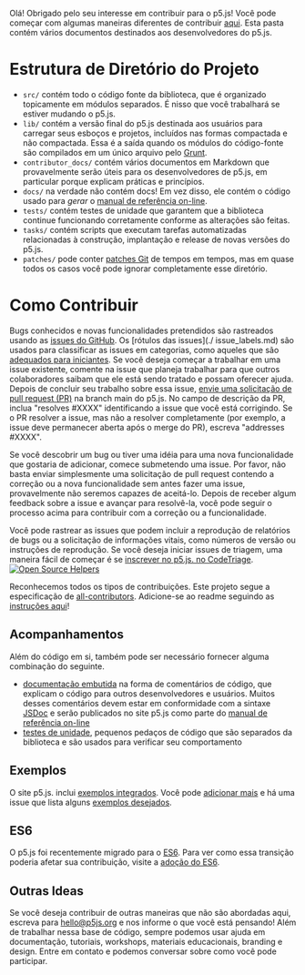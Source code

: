 Olá! Obrigado pelo seu interesse em contribuir para o p5.js! Você pode começar com algumas maneiras diferentes de contribuir [aqui](https://p5js.org/community/#contribute). Esta pasta contém vários documentos destinados aos desenvolvedores do p5.js.

# Estrutura de Diretório do Projeto

* `src/` contém todo o código fonte da biblioteca, que é organizado topicamente em módulos separados. É nisso que você trabalhará se estiver mudando o p5.js.
* `lib/` contém a versão final do p5.js destinada aos usuários para carregar seus esboços e projetos, incluídos nas formas compactada e não compactada. Essa é a saída quando os módulos do código-fonte são compilados em um único arquivo pelo [Grunt](https://gruntjs.com/).
* `contributor_docs/` contém vários documentos em Markdown que provavelmente serão úteis para os desenvolvedores de p5.js, em particular porque explicam práticas e princípios.
* `docs/` na verdade não contém docs! Em vez disso, ele contém o código usado para *gerar* o [manual de referência on-line](https://p5js.org/reference/).
* `tests/` contém testes de unidade que garantem que a biblioteca continue funcionando corretamente conforme as alterações são feitas.
* `tasks/` contém scripts que executam tarefas automatizadas relacionadas à construção, implantação e release de novas versões do p5.js.
* `patches/` pode conter [patches Git](https://git-scm.com/docs/git-format-patch) de tempos em tempos, mas em quase todos os casos você pode ignorar completamente esse diretório.

# Como Contribuir

Bugs conhecidos e novas funcionalidades pretendidos são rastreados usando as [issues do GitHub](https://github.com/processing/p5.js/issues). Os [rótulos das issues](./ issue_labels.md) são usados para classificar as issues em categorias, como aqueles que são [adequados para iniciantes](https://github.com/processing/p5.js/labels/level%3Abeginner). Se você deseja começar a trabalhar em uma issue existente, comente na issue que planeja trabalhar para que outros colaboradores saibam que ele está sendo tratado e possam oferecer ajuda. Depois de concluir seu trabalho sobre essa issue, [envie uma solicitação de pull request (PR)](./preparing_a_pull_request.md) na branch main do p5.js. No campo de descrição da PR, inclua "resolves #XXXX" identificando a issue que você está corrigindo. Se o PR resolver a issue, mas não a resolver completamente (por exemplo, a issue deve permanecer aberta após o merge do PR), escreva "addresses #XXXX".

Se você descobrir um bug ou tiver uma idéia para uma nova funcionalidade que gostaria de adicionar, comece submetendo uma issue. Por favor, não basta enviar simplesmente uma solicitação de pull request contendo a correção ou a nova funcionalidade sem antes fazer uma issue, provavelmente não seremos capazes de aceitá-lo. Depois de receber algum feedback sobre a issue e avançar para resolvê-la, você pode seguir o processo acima para contribuir com a correção ou a funcionalidade.

Você pode rastrear as issues que podem incluir a reprodução de relatórios de bugs ou a solicitação de informações vitais, como números de versão ou instruções de reprodução. Se você deseja iniciar issues de triagem, uma maneira fácil de começar é se [inscrever no p5.js. no CodeTriage](https://www.codetriage.com/processing/p5.js). [![Open Source Helpers](https://www.codetriage.com/processing/p5.js/badges/users.svg)](https://www.codetriage.com/processing/p5.js)

Reconhecemos todos os tipos de contribuições. Este projeto segue a especificação de [all-contributors](https://github.com/kentcdodds/all-contributors). Adicione-se ao readme seguindo as [instruções aqui](https://github.com/processing/p5.js/issues/2309)!

## Acompanhamentos

Além do código em si, também pode ser necessário fornecer alguma combinação do seguinte.

- [documentação embutida](./inline_documentation.md) na forma de comentários de código, que explicam o código para outros desenvolvedores e usuários. Muitos desses comentários devem estar em conformidade com a sintaxe [JSDoc](https://usejsdoc.org) e serão publicados no site p5.js como parte do [manual de referência on-line](https://p5js.org/reference/ )
- [testes de unidade](./unit_testing.md), pequenos pedaços de código que são separados da biblioteca e são usados para verificar seu comportamento

## Exemplos

O site p5.js. inclui [exemplos integrados](http://p5js.org/examples/). Você pode [adicionar mais](https://github.com/processing/p5.js-website/blob/main/contributor_docs/Adding_examples.md) e há uma issue que lista alguns [exemplos desejados](https://github.com/processing/p5.js/issues/1954).

## ES6

O p5.js foi recentemente migrado para o [ES6](https://en.wikipedia.org/wiki/ECMAScript#6th_Edition_-_ECMAScript_2015). Para ver como essa transição poderia afetar sua contribuição, visite a [adoção do ES6](./es6-adoption.md).

## Outras Ideas

Se você deseja contribuir de outras maneiras que não são abordadas aqui, escreva para [hello@p5js.org](mailto:hello@p5js.org) e nos informe o que você está pensando! Além de trabalhar nessa base de código, sempre podemos usar ajuda em documentação, tutoriais, workshops, materiais educacionais, branding e design. Entre em contato e podemos conversar sobre como você pode participar.